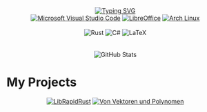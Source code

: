 <div align="center">
    <a href="https://git.io/typing-svg"><img src="https://readme-typing-svg.demolab.com/?font=Fira+Code&weight=1000&size=35&duration=4000&pause=10000&color=0CF6F7&center=true&vCenter=true&width=700&height=100&lines=Maximilian+Schleicher;Mathematics+%26+Computer+Science" alt="Typing SVG" /></a>
</div>

<div align="center">
    <a href="https://code.visualstudio.com/"><img src="https://img.shields.io/badge/VSCode-0078D4?style=for-the-badge&logo=visual%20studio%20code&logoColor=white" alt="Microsoft Visual Studio Code"></a>
    <a href="https://libreoffice.org/"><img src="https://img.shields.io/badge/LibreOffice-18a303?style=for-the-badge&logo=LibreOffice&logoColor=white" alt="LibreOffice"></a>
    <a href="https://archlinux.org/"><img src="https://img.shields.io/badge/Arch%20Linux-1794d1?style=for-the-badge&logo=Arch%20Linux&logoColor=white" alt="Arch Linux"></a>
    <br>
    <br>
    <img src="https://img.shields.io/badge/Rust-FF5F1F?style=for-the-badge&logo=Rust&logoColor=white" alt="Rust">
    <img src="https://img.shields.io/badge/C%23-00599C?style=for-the-badge&logo=Csharp&logoColor=white" alt="C#">
    <img src="https://img.shields.io/badge/LaTeX-47A141?style=for-the-badge&logo=LaTeX&logoColor=white" alt="LaTeX">

</div>

<br>
<br>

<div align="center"><img src="https://github-readme-stats.vercel.app/api?username=Nervousnullptr&show_icons=true&theme=codeSTACKr&count_private=true&orgs=LibRapid" href="https://github.com/Nervousnullptr" alt="GitHub Stats"/></div>

# My Projects
<div align="center">
    <div styles=".row{flex:33.33%;padding:5px;} .column{display:flex;}" class="row">
        <a class="column" href="https://github.com/LibRapid/LibRapidRust"><img src="https://github-readme-stats.vercel.app/api/pin/?username=LibRapid&repo=LibRapidRust&theme=codeSTACKr" alt="LibRapidRust"></a>
        <a class="column" href="https://github.com/Nervousnullptr/Von-Vektoren-und-Polynomen"><img src="https://github-readme-stats.vercel.app/api/pin/?username=Nervousnullptr&repo=Von-Vektoren-und-Polynomen&theme=codeSTACKr" alt="Von Vektoren und Polynomen"></a>
    </div>
</div>
